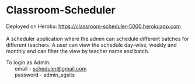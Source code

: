 # Classroom-Scheduler

Deployed on Heroku: https://classroom-scheduler-5000.herokuapp.com
<br><br>
A scheduler application where the admin can schedule different batches for different teachers. A user can view the schedule day-wise, weekly and monthly and can filter the view by teacher name and batch.

To login as Admin: <br>
&nbsp; &nbsp; &nbsp; email - scheduler@gmail.com <br>
&nbsp; &nbsp; &nbsp; password - admin_sgsits
